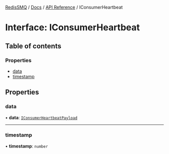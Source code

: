 [RedisSMQ](../../../README.md) / [Docs](../../README.md) / [API Reference](../README.md) / IConsumerHeartbeat

# Interface: IConsumerHeartbeat

## Table of contents

### Properties

- [data](IConsumerHeartbeat.md#data)
- [timestamp](IConsumerHeartbeat.md#timestamp)

## Properties

### data

• **data**: [`IConsumerHeartbeatPayload`](IConsumerHeartbeatPayload.md)

___

### timestamp

• **timestamp**: `number`
